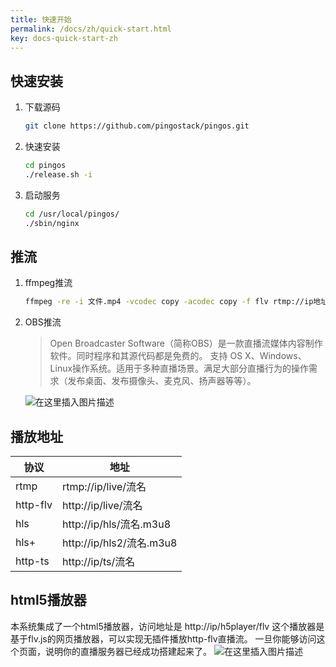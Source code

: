 ```yaml
---
title: 快速开始
permalink: /docs/zh/quick-start.html
key: docs-quick-start-zh
---
```


## 快速安装

1. 下载源码

    ```bash
    git clone https://github.com/pingostack/pingos.git
    ```

2. 快速安装

    ```bash
    cd pingos
    ./release.sh -i
    ```

3. 启动服务

    ```bash
    cd /usr/local/pingos/
    ./sbin/nginx
    ```

## 推流

1. ffmpeg推流

    ```bash
    ffmpeg -re -i 文件.mp4 -vcodec copy -acodec copy -f flv rtmp://ip地址/live/01
    ```

2. OBS推流

    > Open Broadcaster Software（简称OBS）是一款直播流媒体内容制作软件。同时程序和其源代码都是免费的。
    > 支持 OS X、Windows、Linux操作系统。适用于多种直播场景。满足大部分直播行为的操作需求（发布桌面、发布摄像头、麦克风、扬声器等等）。

    ![在这里插入图片描述](https://img-blog.csdnimg.cn/20191115111036758.png?x-oss-process=image/watermark,type_ZmFuZ3poZW5naGVpdGk,shadow_10,text_aHR0cHM6Ly9ibG9nLmNzZG4ubmV0L2ltcGluZ28=,size_16,color_FFFFFF,t_70)


## 播放地址

协议 | 地址
---|---
rtmp | rtmp://ip/live/流名
http-flv | http://ip/live/流名
hls | http://ip/hls/流名.m3u8
hls+ | http://ip/hls2/流名.m3u8
http-ts | http://ip/ts/流名

## html5播放器

本系统集成了一个html5播放器，访问地址是 http://ip/h5player/flv
这个播放器是基于flv.js的网页播放器，可以实现无插件播放http-flv直播流。
一旦你能够访问这个页面，说明你的直播服务器已经成功搭建起来了。
![在这里插入图片描述](https://img-blog.csdnimg.cn/20191118235512737.png?x-oss-process=image/watermark,type_ZmFuZ3poZW5naGVpdGk,shadow_10,text_aHR0cHM6Ly9ibG9nLmNzZG4ubmV0L2ltcGluZ28=,size_16,color_FFFFFF,t_70)
<div class="article__content" markdown="1">
